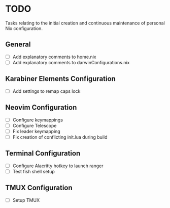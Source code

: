 # TODO

Tasks relating to the initial creation and continuous maintenance of personal Nix configuration.

## General

- [ ] Add explanatory comments to home.nix
- [ ] Add explanatory comments to darwinConfigurations.nix

## Karabiner Elements Configuration

-[ ] Add settings to remap caps lock 

## Neovim Configuration

- [ ] Configure keymappings
- [ ] Configure Telescope
- [ ] Fix leader keymapping
- [ ] Fix creation of conflicting init.lua during build

## Terminal Configuration

- [ ] Configure Alacritty hotkey to launch ranger
- [ ] Test fish shell setup

## TMUX Configuration

- [ ] Setup TMUX

